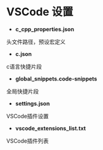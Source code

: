 # VSCode 设置


- **c_cpp_properties.json**

头文件路径，预设宏定义

- **c.json**

c语言快捷片段

- **global_snippets.code-snippets**

全局快捷片段

- **settings.json**

VSCode插件设置

- **vscode_extensions_list.txt**

VSCode插件列表